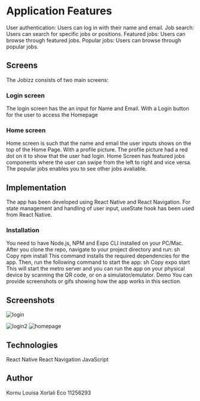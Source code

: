 # Application Features
User authentication: Users can log in with their name and email.
Job search: Users can search for specific jobs or positions.
Featured jobs: Users can browse through featured jobs.
Popular jobs: Users can browse through popular jobs.

## Screens
The Jobizz consists of two main screens:

### Login screen
The login screen has the an input for Name and Email. With a Login button for the user to access the Homepage

### Home screen
Home screen is such that the name and email the user inputs shows on the top of the Home Page. With a profile picture.
The profile picture had a red dot on it to show that the user had login.
Home Screen has featured jobs components where the user can swipe from the left to right and vice versa.
The popular jobs enables you to see other jobs avaliable.

## Implementation
The app has been developed using React Native and React Navigation. For state management and handling of user input, useState hook has been used from React Native.

### Installation
You need to have Node.js, NPM and Expo CLI installed on your PC/Mac.
After you clone the repo, navigate to your project directory and run:
sh
Copy
npm install
This command installs the required dependencies for the app.
Then, run the following command to start the app:
sh
Copy
expo start
This will start the metro server and you can run the app on your physical device by scanning the QR code, or on a simulator/emulator.
Demo
You can provide screenshots or gifs showing how the app works in this section.

## Screenshots
![login](https://github.com/LouisaEco/rn-assignment4-11256293/assets/147488916/39dec873-89b4-436d-bb1a-0a518c3f0e85)

![login2](https://github.com/LouisaEco/rn-assignment4-11256293/assets/147488916/3e04f0fe-28e6-4866-8c0f-f0ebe4adb099)
![homepage](https://github.com/LouisaEco/rn-assignment4-11256293/assets/147488916/9056b7de-878e-4525-9607-df9dad80ca57)

## Technologies
React Native
React Navigation
JavaScript

## Author
Kornu Louisa Xorlali Eco
11256293
